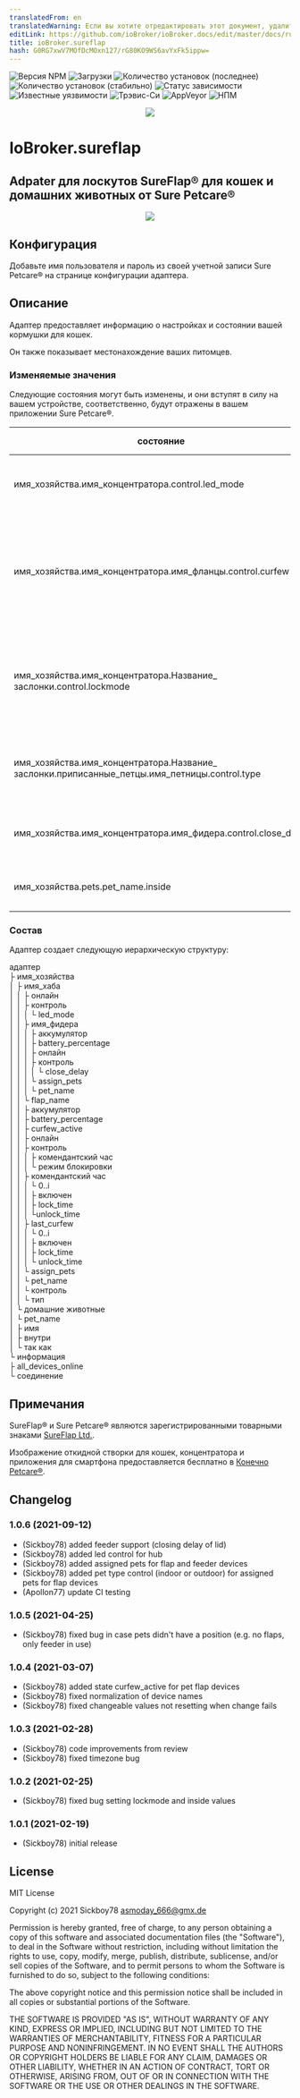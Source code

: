 ```yaml
---
translatedFrom: en
translatedWarning: Если вы хотите отредактировать этот документ, удалите поле «translationFrom», в противном случае этот документ будет снова автоматически переведен
editLink: https://github.com/ioBroker/ioBroker.docs/edit/master/docs/ru/adapterref/iobroker.sureflap/README.md
title: ioBroker.sureflap
hash: G0RG7xwV7MOfDcMOxn127/rG80KO9WS6avYxFk5ippw=
---
```

![Версия NPM](http://img.shields.io/npm/v/iobroker.sureflap.svg)
![Загрузки](https://img.shields.io/npm/dm/iobroker.sureflap.svg)
![Количество установок (последнее)](http://iobroker.live/badges/sureflap-installed.svg)
![Количество установок (стабильно)](http://iobroker.live/badges/sureflap-stable.svg)
![Статус зависимости](https://img.shields.io/david/Sickboy78/iobroker.sureflap.svg)
![Известные уязвимости](https://snyk.io/test/github/Sickboy78/ioBroker.sureflap/badge.svg)
![Трэвис-Си](http://img.shields.io/travis/Sickboy78/ioBroker.sureflap/master.svg)
![AppVeyor](https://ci.appveyor.com/api/projects/status/github/Sickboy78/ioBroker.sureflap?branch=master&svg=true)
![НПМ](https://nodei.co/npm/iobroker.sureflap.png?downloads=true)

<p align="center"> <img src="admin/sureflap.png" /> </p>

# IoBroker.sureflap
## Adpater для лоскутов SureFlap® для кошек и домашних животных от Sure Petcare®
<p align="center"> <img src="/admin/SureFlap_Pet_Door_Connect_Hub_Phone.png" /> </p>

## Конфигурация
Добавьте имя пользователя и пароль из своей учетной записи Sure Petcare® на странице конфигурации адаптера.

## Описание
Адаптер предоставляет информацию о настройках и состоянии вашей кормушки для кошек.

Он также показывает местонахождение ваших питомцев.

### Изменяемые значения
Следующие состояния могут быть изменены, и они вступят в силу на вашем устройстве, соответственно, будут отражены в вашем приложении Sure Petcare®.

| состояние | описание | допустимые значения |
|-------|-------------|----------------|
| имя_хозяйства.имя_концентратора.control.led_mode | устанавливает яркость светодиодов хаба | **0** - выключено<br> **1** - высокий<br> **4** - затемненный |
| имя_хозяйства.имя_концентратора.имя_фланцы.control.curfew | включает или отключает настроенный комендантский час<br> (комендантский час настраивается через приложение) | **истина** или **ложь** |
| имя_хозяйства.имя_концентратора.Название_ заслонки.control.lockmode | устанавливает режим блокировки | **0** - открыто<br> **1** - заблокировать<br> **2** - заблокировать<br> **3** - закрыто (закрывается и выключается) |
| имя_хозяйства.имя_концентратора.Название_ заслонки.приписанные_петцы.имя_петницы.control.type | устанавливает тип питомца для назначенного питомца и лоскута | **2** - уличный питомец<br> **3** - домашнее животное |
| имя_хозяйства.имя_концентратора.имя_фидера.control.close_delay | устанавливает задержку закрытия крышки кормушки | **0** - быстро<br> **4** - нормально<br> **20** - медленно |
| имя_хозяйства.pets.pet_name.inside | определяет, находится ли ваш питомец внутри | **истина** или **ложь** |

### Состав
Адаптер создает следующую иерархическую структуру:

адаптер<br> ├ имя_хозяйства<br> │ ├ имя_хаба<br> │ │ ├ онлайн<br> │ │ ├ контроль<br> │ │ │ └ led_mode<br> │ │ ├ имя_фидера<br> │ │ │ ├ аккумулятор<br> │ │ │ ├ battery_percentage<br> │ │ │ ├ онлайн<br> │ │ │ ├ контроль<br> │ │ │ │ └ close_delay<br> │ │ │ └ assign_pets<br> │ │ │ └ pet_name<br> │ │ └ flap_name<br> │ │ ├ аккумулятор<br> │ │ ├ battery_percentage<br> │ │ ├ curfew_active<br> │ │ ├ онлайн<br> │ │ ├ контроль<br> │ │ │ ├ комендантский час<br> │ │ │ └ режим блокировки<br> │ │ ├ комендантский час<br> │ │ │ └ 0..i<br> │ │ │ ├ включен<br> │ │ │ ├ lock_time<br> │ │ │ └unlock_time<br> │ │ ├ last_curfew<br> │ │ │ └ 0..i<br> │ │ │ ├ включен<br> │ │ │ ├ lock_time<br> │ │ │ └ unlock_time<br> │ │ └ assign_pets<br> │ │ └ pet_name<br> │ │ └ контроль<br> │ │ └ тип<br> │ └ домашние животные<br> │ └ pet_name<br> │ ├ имя<br> │ ├ внутри<br> │ └ так как<br> └ информация<br> ├ all_devices_online<br> └ соединение<br>

## Примечания
SureFlap® и Sure Petcare® являются зарегистрированными товарными знаками [SureFlap Ltd.](https://www.surepetcare.com/).

Изображение откидной створки для кошек, концентратора и приложения для смартфона предоставляется бесплатно в [Конечно Petcare®](https://www.surepetcare.com/en-us/press).

## Changelog

### 1.0.6 (2021-09-12)
* (Sickboy78) added feeder support (closing delay of lid)
* (Sickboy78) added led control for hub
* (Sickboy78) added assigned pets for flap and feeder devices
* (Sickboy78) added pet type control (indoor or outdoor) for assigned pets for flap devices
* (Apollon77) update CI testing

### 1.0.5 (2021-04-25)
* (Sickboy78) fixed bug in case pets didn't have a position (e.g. no flaps, only feeder in use)

### 1.0.4 (2021-03-07)
* (Sickboy78) added state curfew_active for pet flap devices
* (Sickboy78) fixed normalization of device names
* (Sickboy78) fixed changeable values not resetting when change fails

### 1.0.3 (2021-02-28)
* (Sickboy78) code improvements from review
* (Sickboy78) fixed timezone bug

### 1.0.2 (2021-02-25)
* (Sickboy78) fixed bug setting lockmode and inside values

### 1.0.1 (2021-02-19)
* (Sickboy78) initial release

## License

MIT License

Copyright (c) 2021 Sickboy78 <asmoday_666@gmx.de>

Permission is hereby granted, free of charge, to any person obtaining a copy
of this software and associated documentation files (the "Software"), to deal
in the Software without restriction, including without limitation the rights
to use, copy, modify, merge, publish, distribute, sublicense, and/or sell
copies of the Software, and to permit persons to whom the Software is
furnished to do so, subject to the following conditions:

The above copyright notice and this permission notice shall be included in all
copies or substantial portions of the Software.

THE SOFTWARE IS PROVIDED "AS IS", WITHOUT WARRANTY OF ANY KIND, EXPRESS OR
IMPLIED, INCLUDING BUT NOT LIMITED TO THE WARRANTIES OF MERCHANTABILITY,
FITNESS FOR A PARTICULAR PURPOSE AND NONINFRINGEMENT. IN NO EVENT SHALL THE
AUTHORS OR COPYRIGHT HOLDERS BE LIABLE FOR ANY CLAIM, DAMAGES OR OTHER
LIABILITY, WHETHER IN AN ACTION OF CONTRACT, TORT OR OTHERWISE, ARISING FROM,
OUT OF OR IN CONNECTION WITH THE SOFTWARE OR THE USE OR OTHER DEALINGS IN THE
SOFTWARE.